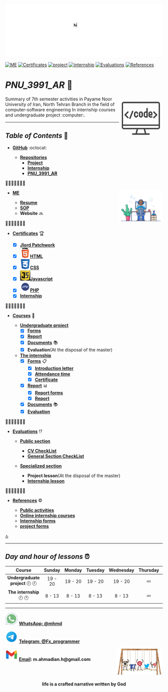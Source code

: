 ![banner](https://github.com/m-ahmadian-h/PNU_3991_AR/blob/main/gif/banner.gif) 

[![ME](https://img.shields.io/badge/ME-70-yellow)](https://github.com/m-ahmadian-h/PNU_3991_AR/blob/main/me)
[![Certificates](https://img.shields.io/badge/Certificates-100-blue)](https://github.com/m-ahmadian-h/PNU_3991_AR/tree/main/Certificates)
[![project](https://img.shields.io/badge/project-100-blue)](https://github.com/m-ahmadian-h/PNU_3991_AR/tree/main/Courses/Undergraduate%20Project)
[![internship](https://img.shields.io/badge/internship-100-blue)](https://github.com/m-ahmadian-h/PNU_3991_AR/tree/main/Courses/The%20internship)
[![Evaluations](https://img.shields.io/badge/Evaluations-100-blue)](https://github.com/m-ahmadian-h/PNU_3991_AR/tree/main/Assessment)
[![References](https://img.shields.io/badge/References-100-blue)](https://github.com/AliRazavi-edu/PNU_3991)

<a name="logo"></a>

# _PNU_3991_AR_ :wave:
<img src="https://github.com/m-ahmadian-h/PNU_3991_AR/blob/main/img/banner.png" align="right"  width="140" />
Summary of 7th semester activities in Payame Noor University of Iran, North Tehran Branch in the field of computer-software engineering In internship courses and undergraduate project :computer:.

***

## _Table of Contents_ :mag_right:

*  __[GitHub](https://github.com/m-ahmadian-h)__ :octocat: 

   * __[Repositories](https://github.com/m-ahmadian-h?tab=repositories)__
      * __[Project](https://github.com/AliRazavi-edu/PNU_3991/tree/master/_BSc/Project/1115098_02/01_%D9%85%D8%AD%D9%85%D8%AF%20%D8%A7%D8%AD%D9%85%D8%AF%D9%8A%D8%A7%D9%86%20%D9%87%D9%86%D8%B1%D9%85%D9%86%D8%AF)__
      * __[Internship](https://github.com/AliRazavi-edu/PNU_3991/tree/master/_BSc/Internship/1322029_02/01_%D9%85%D8%AD%D9%85%D8%AF%20%D8%A7%D8%AD%D9%85%D8%AF%D9%8A%D8%A7%D9%86%20%D9%87%D9%86%D8%B1%D9%85%D9%86%D8%AF)__
      * __[PNU_3991_AR](https://github.com/m-ahmadian-h/PNU_3991_AR)__


      
:small_orange_diamond::small_orange_diamond::small_orange_diamond::small_orange_diamond::small_orange_diamond::small_orange_diamond::small_orange_diamond:
* __[ME](https://github.com/m-ahmadian-h/PNU_3991_AR/blob/main/me)__  <img src="https://github.com/m-ahmadian-h/PNU_3991_AR/blob/main/gif/01.gif" align="right" width="140" />

   * __[Resume](https://github.com/m-ahmadian-h/PNU_3991_AR/blob/main/me/resume.pdf)__
   * __[SOP](https://github.com/m-ahmadian-h/PNU_3991_AR/blob/main/me/SOP.pdf)__
   * __Website__ :soon:

:small_orange_diamond::small_orange_diamond::small_orange_diamond::small_orange_diamond::small_orange_diamond::small_orange_diamond::small_orange_diamond:
* __[Certificates](https://github.com/m-ahmadian-h/PNU_3991_AR/tree/main/Certificates)__  :trophy:

   * [x] __[Jlord Patchwork](https://github.com/m-ahmadian-h/PNU_3991_AR/blob/main/Certificates/Jlord%20Patchwork.pdf)__
   * [x] ![HTML](https://github.com/m-ahmadian-h/PNU_3991_AR/blob/main/img/html.logo.png)__[HTML](https://github.com/m-ahmadian-h/PNU_3991_AR/blob/main/Certificates/html.pdf)__
   * [x] ![CSS](https://github.com/m-ahmadian-h/PNU_3991_AR/blob/main/img/css.logo.png)__[CSS](https://github.com/m-ahmadian-h/PNU_3991_AR/blob/main/Certificates/CSS.JPG)__
   * [x] ![JS](https://github.com/m-ahmadian-h/PNU_3991_AR/blob/main/img/JS.logo.png)__[Javascript](https://github.com/m-ahmadian-h/PNU_3991_AR/blob/main/Certificates/JS.jpg)__
   * [x] ![PHP](https://github.com/m-ahmadian-h/PNU_3991_AR/blob/main/img/php.logo.png)__[PHP](https://github.com/m-ahmadian-h/PNU_3991_AR/blob/main/Certificates/PHP.jpg)__
   * [x] __[Internship](https://github.com/m-ahmadian-h/PNU_3991_AR/blob/main/Courses/The%20internship/Forms/03.jpg)__

:small_orange_diamond::small_orange_diamond::small_orange_diamond::small_orange_diamond::small_orange_diamond::small_orange_diamond::small_orange_diamond:
* __[Courses](https://github.com/m-ahmadian-h/PNU_3991_AR/tree/main/Courses)__ :checkered_flag:

   * __[Undergraduate project](https://github.com/m-ahmadian-h/PNU_3991_AR/tree/main/Courses/Undergraduate%20Project)__
      * [x] __[Forms](https://github.com/m-ahmadian-h/PNU_3991_AR/tree/main/Courses/Undergraduate%20Project/Forms)__
      * [x] __[Report](https://github.com/m-ahmadian-h/PNU_3991_AR/blob/main/Courses/Undergraduate%20Project/Report.pdf)__
      * [x] __[Documents](https://github.com/m-ahmadian-h/PNU_3991_AR/tree/main/Courses/Undergraduate%20Project/Documents)__ :books:
      * [x] __Evaluation__(At the disposal of the master)
      
   * __[The internship](https://github.com/m-ahmadian-h/PNU_3991_AR/tree/main/Courses/The%20internship)__
      * [x] __[Forms](https://github.com/m-ahmadian-h/PNU_3991_AR/tree/main/Courses/The%20internship/Forms)__ :clipboard:
         * [x] __[Introduction letter](https://github.com/m-ahmadian-h/PNU_3991_AR/blob/main/Courses/The%20internship/Forms/01.jpg)__
         * [x] __[Attendance time](https://github.com/m-ahmadian-h/PNU_3991_AR/blob/main/Courses/The%20internship/Forms/02.jpg)__
         * [x] __[Certificate](https://github.com/m-ahmadian-h/PNU_3991_AR/blob/main/Courses/The%20internship/Forms/03.jpg)__
         
      * [x] __[Report](https://github.com/m-ahmadian-h/PNU_3991_AR/tree/main/Courses/The%20internship/Report)__ :bar_chart:
         * [x] __[Report forms](https://github.com/m-ahmadian-h/PNU_3991_AR/blob/main/Courses/The%20internship/Report/Report.pdf)__ 
         * [x] __[Report](https://github.com/m-ahmadian-h/PNU_3991_AR/blob/main/Courses/The%20internship/Report/Internship%20Report%20.pdf)__ 
         
      * [x] __[Documents](https://github.com/m-ahmadian-h/PNU_3991_AR/tree/main/Courses/The%20internship/Documents)__ :books:
      * [x] __[Evaluation](https://github.com/m-ahmadian-h/PNU_3991_AR/blob/main/Assessment/Internship.jpg)__

:small_orange_diamond::small_orange_diamond::small_orange_diamond::small_orange_diamond::small_orange_diamond::small_orange_diamond::small_orange_diamond:
* __[Evaluations](https://github.com/m-ahmadian-h/PNU_3991_AR/tree/main/Assessment)__ :interrobang:

   * __[Public section](https://github.com/m-ahmadian-h/PNU_3991_AR/blob/main/Assessment/Public%20section/README.md)__
      * __[CV CheckList](https://github.com/m-ahmadian-h/PNU_3991_AR/blob/main/Assessment/MA_CV_CheckList_AR_3991.pdf)__
      * __[General Section CheckList](https://github.com/m-ahmadian-h/PNU_3991_AR/blob/main/Assessment/MA_GeneralSection_CheckList_AR_3991.pdf)__
   
   * __[Specialized section](https://github.com/m-ahmadian-h/PNU_3991_AR/tree/main/Assessment/Specialized%20section)__
      * __Project lesson__(At the disposal of the master)
      * __[Internship lesson](https://github.com/m-ahmadian-h/PNU_3991_AR/blob/main/Assessment/Internship.jpg)__

:small_orange_diamond::small_orange_diamond::small_orange_diamond::small_orange_diamond::small_orange_diamond::small_orange_diamond::small_orange_diamond:
* __[References](https://github.com/AliRazavi-edu/PNU_3991)__ :copyright:

   * __[Public activities](https://github.com/AliRazavi-edu/PNU_3991/tree/master/_BSc/Project#%D8%B3%DB%8C%D8%A7%D9%87%D9%87-%D8%A7%D8%B1%D8%B2%D8%B4%DB%8C%D8%A7%D8%A8%DB%8C-%D8%AF%D8%B1%D8%B3)__
   * __[Online internship courses](https://github.com/AliRazavi-edu/PNU_3991/tree/master/_BSc/Internship#%D9%85%D9%86%D8%A7%D8%A8%D8%B9)__
   * __[Internship forms](https://github.com/AliRazavi-edu/PNU_3991/raw/master/_BSc/Internship/PNU_BSc_Internship_Forms.zip)__ 
   * __[project forms](http://pnu.ac.ir/portal/file/?1072267/attachments-fgtnbdcl.zip)__ 

[:top:](#logo)
      
***

## _Day and hour of lessons_ :alarm_clock:

|Course                                     |Sunday |Monday |Tuesday|Wednesday|Thursday|Friday|Saturday|
|:-----------------------------------------:|:-----:|:-----:|:-----:|:-------:|:------:|:----:|:------:|
|__Undergraduate project__ :clock7: :clock8:|19 - 20|19 - 20|19 - 20|19 - 20  |:zzz:   |:zzz: |19 - 20 |
|__The internship__   :clock8: :clock1:     |8 - 13 |8 - 13 |8 - 13 |8 - 13   |:zzz:   |:zzz: |8 - 13  |

***
![whatsapp](https://github.com/m-ahmadian-h/PNU_3991_AR/blob/main/img/whatsapp.svg)  __[WhatsApp: @mhmd](https://wa.me/+989215166403)__ 

![telegram](https://github.com/m-ahmadian-h/PNU_3991_AR/blob/main/img/telegram.svg)  __[Telegram: @Fx_programmer](https://telegram.me/Fx_programmer)__

![gmail](https://github.com/m-ahmadian-h/PNU_3991_AR/blob/main/img/gmail.svg)  __[Email](mailto:m.ahmadian.h@gmail.com): m.ahmadian.h@gmail.com__
<img src="https://github.com/m-ahmadian-h/PNU_3991_AR/blob/main/gif/04.gif" align="right" width="150" />

<br><br>
__<p align="center">life is a crafted narrative written by God</p>__
